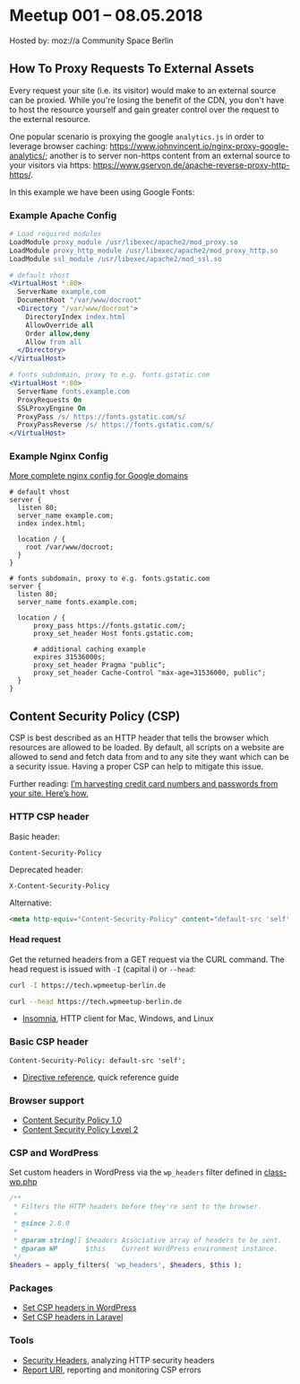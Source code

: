 <!--
Title:           Content Security Policy & Proxy External Requests
Description:     Introduction to Content Security Policy (CSP); the practical benefits, challenges, and limitations of CSP to guard against cross-site scripting attacks (XSS). And: How to proxy requests to external sources through your web server.
Date:            2018-05-08T19:00
Location:        Mozilla Berlin
Location-Search: https://www.openstreetmap.org/node/4996803917
-->
# Meetup 001 &ndash; 08.05.2018

Hosted by: moz://a Community Space Berlin

## How To Proxy Requests To External Assets
Every request your site (i.e. its visitor) would make to an external source can be proxied. While you're losing the benefit of the CDN, you don't have to host the resource yourself and gain greater control over the request to the external resource. 

One popular scenario is proxying the google `analytics.js` in order to leverage browser caching: https://www.johnvincent.io/nginx-proxy-google-analytics/; another is to server non-https content from an external source to your visitors via https: https://www.gservon.de/apache-reverse-proxy-http-https/.

In this example we have been using Google Fonts:

### Example Apache Config


```apache
# Load required modules
LoadModule proxy_module /usr/libexec/apache2/mod_proxy.so
LoadModule proxy_http_module /usr/libexec/apache2/mod_proxy_http.so
LoadModule ssl_module /usr/libexec/apache2/mod_ssl.so

# default vhost 
<VirtualHost *:80>
  ServerName example.com
  DocumentRoot "/var/www/docroot"
  <Directory "/var/www/docroot">
    DirectoryIndex index.html
    AllowOverride all
    Order allow,deny
    Allow from all
  </Directory>
</VirtualHost>

# fonts subdomain, proxy to e.g. fonts.gstatic.com
<VirtualHost *:80>
  ServerName fonts.example.com
  ProxyRequests On
  SSLProxyEngine On
  ProxyPass /s/ https://fonts.gstatic.com/s/
  ProxyPassReverse /s/ https://fonts.gstatic.com/s/
</VirtualHost>
```

### Example Nginx Config
[More complete nginx config for Google domains](https://gist.github.com/inferjay/b0149c77ce87558f8b6ebbadc69e4e3b)

``` nginx
# default vhost
server {
  listen 80;
  server_name example.com;
  index index.html;

  location / {
    root /var/www/docroot;
  }
}

# fonts subdomain, proxy to e.g. fonts.gstatic.com
server {
  listen 80;
  server_name fonts.example.com;

  location / {
      proxy_pass https://fonts.gstatic.com/;
      proxy_set_header Host fonts.gstatic.com;
      
      # additional caching example 
      expires 31536000s;
      proxy_set_header Pragma "public";
      proxy_set_header Cache-Control "max-age=31536000, public";
  }
}
```


## Content Security Policy (CSP)

CSP is best described as an HTTP header that tells the browser which resources are allowed to be loaded. By default, all scripts on a website are allowed to send and fetch data from and to any site they want which can be a security issue. Having a proper CSP can help to mitigate this issue.

Further reading: [I’m harvesting credit card numbers and passwords from your site. Here’s how.](https://hackernoon.com/im-harvesting-credit-card-numbers-and-passwords-from-your-site-here-s-how-9a8cb347c5b5)

### HTTP CSP header

Basic header:
```
Content-Security-Policy
```

Deprecated header:
```
X-Content-Security-Policy
```

Alternative:
```html
<meta http-equiv="Content-Security-Policy" content="default-src 'self';">
```

#### Head request

Get the returned headers from a GET request via the CURL command.
The head request is issued with `-I` (capital i) or `--head`: 
```sh
curl -I https://tech.wpmeetup-berlin.de
```

```sh
curl --head https://tech.wpmeetup-berlin.de
```

- [Insomnia](https://insomnia.rest/), HTTP client for Mac, Windows, and Linux

### Basic CSP header

```
Content-Security-Policy: default-src 'self';
```

- [Directive reference](https://content-security-policy.com/), quick reference guide

### Browser support

- [Content Security Policy 1.0](https://caniuse.com/#feat=contentsecuritypolicy)
- [Content Security Policy Level 2](https://caniuse.com/#feat=contentsecuritypolicy2)

### CSP and WordPress

Set custom headers in WordPress via the `wp_headers` filter defined in [class-wp.php](https://github.com/WordPress/WordPress/blob/2361ca884f562e996fffd1ee373f29f75d41aff3/wp-includes/class-wp.php#L483)

```php
/**
 * Filters the HTTP headers before they're sent to the browser.
 *
 * @since 2.8.0
 *
 * @param string[] $headers Associative array of headers to be sent.
 * @param WP       $this    Current WordPress environment instance.
 */
$headers = apply_filters( 'wp_headers', $headers, $this );
```

### Packages

- [Set CSP headers in WordPress](https://github.com/hofmannsven/wp-csp)
- [Set CSP headers in Laravel](https://github.com/spatie/laravel-csp)

### Tools

- [Security Headers](https://securityheaders.com/), analyzing HTTP security headers
- [Report URI](https://report-uri.com/), reporting and monitoring CSP errors
